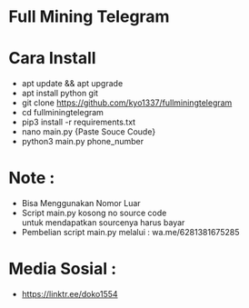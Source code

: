 # Full Mining Telegram

# Cara Install 
- apt update && apt upgrade<br>
- apt install python git<br>
- git clone https://github.com/kyo1337/fullminingtelegram<br>
- cd fullminingtelegram<br>
- pip3 install -r requirements.txt<br>
- nano main.py {Paste Souce Coude}
- python3 main.py phone_number<br>

# Note :
- Bisa Menggunakan Nomor Luar
- Script main.py kosong no source code<br> untuk mendapatkan sourcenya harus bayar
- Pembelian script main.py melalui : wa.me/6281381675285

# Media Sosial :
- https://linktr.ee/doko1554
